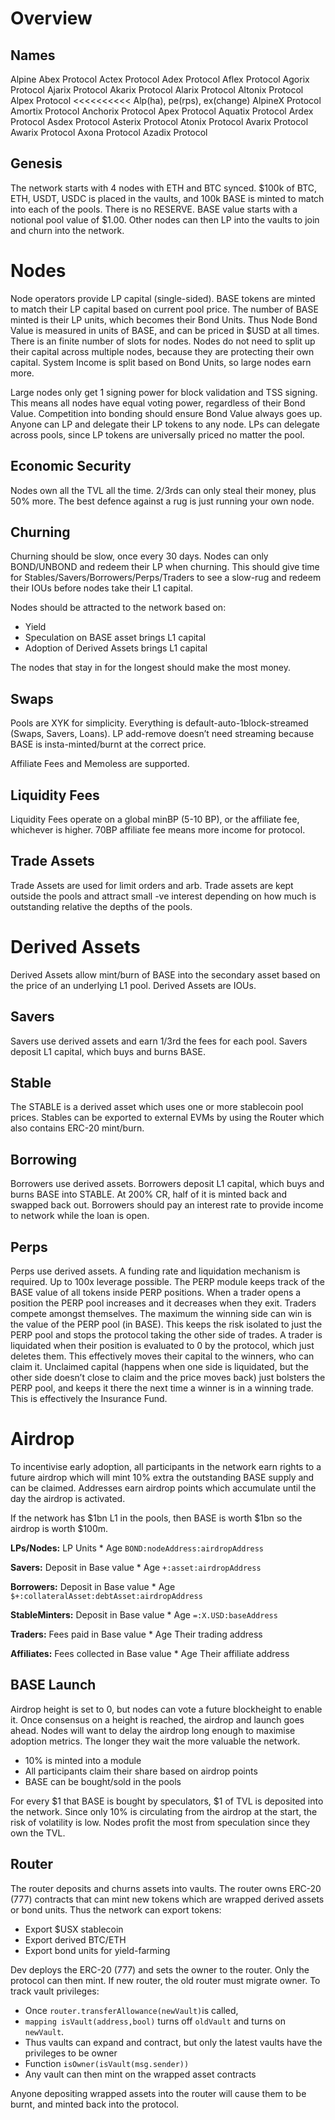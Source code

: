 # Overview

## Names
Alpine
Abex Protocol
Actex Protocol
Adex Protocol
Aflex Protocol
Agorix Protocol
Ajarix Protocol
Akarix Protocol
Alarix Protocol
Altonix Protocol
Alpex Protocol  <<<<<<<<<< Alp(ha), pe(rps), ex(change)
AlpineX Protocol
Amortix Protocol
Anchorix Protocol
Apex Protocol
Aquatix Protocol
Ardex Protocol
Asdex Protocol
Asterix Protocol
Atonix Protocol
Avarix Protocol
Awarix Protocol
Axona Protocol
Azadix Protocol

## Genesis
The network starts with 4 nodes with ETH and BTC synced. $100k of BTC, ETH, USDT, USDC is placed in the vaults, and 100k BASE is minted to match into each of the pools. There is no RESERVE. BASE value starts with a notional pool value of $1.00. 
Other nodes can then LP into the vaults to join and churn into the network. 

# Nodes
Node operators provide LP capital (single-sided). BASE tokens are minted to match their LP capital based on current pool price. The number of BASE minted is their LP units, which becomes their Bond Units. Thus Node Bond Value is measured in units of BASE, and can be priced in $USD at all times. There is an finite number of slots for nodes. Nodes do not need to split up their capital across multiple nodes, because they are protecting their own capital. System Income is split based on Bond Units, so large nodes earn more. 

Large nodes only get 1 signing power for block validation and TSS signing. This means all nodes have equal voting power, regardless of their Bond Value. Competition into bonding should ensure Bond Value always goes up. 
Anyone can LP and delegate their LP tokens to any node. LPs can delegate across pools, since LP tokens are universally priced no matter the pool. 

## Economic Security 
Nodes own all the TVL all the time. 2/3rds can only steal their money, plus 50% more. The best defence against a rug is just running your own node. 

## Churning
Churning should be slow, once every 30 days. Nodes can only BOND/UNBOND and redeem their LP when churning. This should give time for Stables/Savers/Borrowers/Perps/Traders to see a slow-rug and redeem their IOUs before nodes take their L1 capital. 

Nodes should be attracted to the network based on:
- Yield
- Speculation on BASE asset brings L1 capital
- Adoption of Derived Assets brings L1 capital

The nodes that stay in for the longest should make the most money.

## Swaps
Pools are XYK for simplicity. Everything is default-auto-1block-streamed (Swaps, Savers, Loans). LP add-remove doesn’t need streaming because BASE is insta-minted/burnt at the correct price. 
 
Affiliate Fees and Memoless are supported.

## Liquidity Fees
Liquidity Fees operate on a global minBP (5-10 BP), or the affiliate fee, whichever is higher. 70BP affiliate fee means more income for protocol. 

## Trade Assets
Trade Assets are used for limit orders and arb. Trade assets are kept outside the pools and attract small -ve interest depending on how much is outstanding relative the depths of the pools. 

# Derived Assets
Derived Assets allow mint/burn of BASE into the secondary asset based on the price of an underlying L1 pool. Derived Assets are IOUs.

## Savers
Savers use derived assets and earn 1/3rd the fees for each pool. Savers deposit L1 capital, which buys and burns BASE.

## Stable
The STABLE is a derived asset which uses one or more stablecoin pool prices. Stables can be exported to external EVMs by using the Router which also contains ERC-20 mint/burn. 

## Borrowing
Borrowers use derived assets. Borrowers deposit L1 capital, which buys and burns BASE into STABLE. At 200% CR, half of it is minted back and swapped back out. Borrowers should pay an interest rate to provide income to network while the loan is open. 

## Perps
Perps use derived assets. A funding rate and liquidation mechanism is required. Up to 100x leverage possible. The PERP module keeps track of the BASE value of all tokens inside PERP positions. When a trader opens a position the PERP pool increases and it decreases when they exit. Traders compete amongst themselves. The maximum the winning side can win is the value of the PERP pool (in BASE). This keeps the risk isolated to just the PERP pool and stops the protocol taking the other side of trades. A trader is liquidated when their position is evaluated to 0 by the protocol, which just deletes them. This effectively moves their capital to the winners, who can claim it. Unclaimed capital (happens when one side is liquidated, but the other side doesn’t close to claim and the price moves back) just bolsters the PERP pool, and keeps it there the next time a winner is in a winning trade. This is effectively the Insurance Fund.

# Airdrop 
To incentivise early adoption, all participants in the network earn rights to a future airdrop which will mint 10% extra the outstanding BASE supply and can be claimed. Addresses earn airdrop points which accumulate until the day the airdrop is activated. 

If the network has $1bn L1 in the pools, then BASE is worth $1bn so the airdrop is worth $100m. 

**LPs/Nodes:** LP Units * Age
`BOND:nodeAddress:airdropAddress`

**Savers:** Deposit in Base value * Age
`+:asset:airdropAddress`

**Borrowers:** Deposit in Base value * Age
`$+:collateralAsset:debtAsset:airdropAddress`

**StableMinters:** Deposit in Base value * Age
`=:X.USD:baseAddress`

**Traders:** Fees paid in Base value * Age
Their trading address

**Affiliates:** Fees collected in Base value * Age
Their affiliate address


## BASE Launch
Airdrop height is set to 0, but nodes can vote a future blockheight to enable it. Once consensus on a height is reached, the airdrop and launch goes ahead. Nodes will want to delay the airdrop long enough to maximise adoption metrics. The longer they wait the more valuable the network. 

- 10% is minted into a module
- All participants claim their share based on airdrop points
- BASE can be bought/sold in the pools

For every $1 that BASE is bought by speculators, $1 of TVL is deposited into the network. Since only 10% is circulating from the airdrop at the start, the risk of volatility is low. Nodes profit the most from speculation since they own the TVL. 

## Router
The router deposits and churns assets into vaults. The router owns ERC-20 (777) contracts that can mint new tokens which are wrapped derived assets or bond units. Thus the network can export tokens:
- Export $USX stablecoin
- Export derived BTC/ETH
- Export bond units for yield-farming

Dev deploys the ERC-20 (777) and sets the owner to the router. Only the protocol can then mint. If new router, the old router must migrate owner. To track vault privileges:

- Once `router.transferAllowance(newVault)`is called, 
- `mapping isVault(address,bool)` turns off `oldVault` and turns on `newVault`.
- Thus vaults can expand and contract, but only the latest vaults have the privileges to be owner
- Function `isOwner(isVault(msg.sender))`
- Any vault can then mint on the wrapped asset contracts

Anyone depositing wrapped assets into the router will cause them to be burnt, and minted back into the protocol. 






